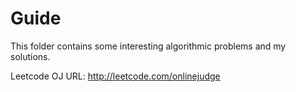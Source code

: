 Guide
========

This folder contains some interesting algorithmic problems and my solutions. 

Leetcode OJ URL: http://leetcode.com/onlinejudge
